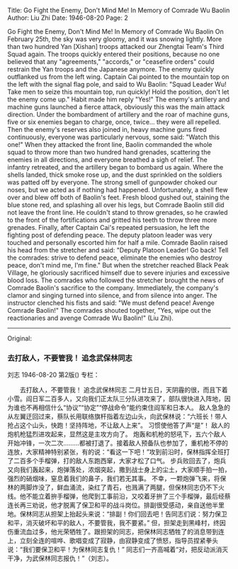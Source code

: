 Title: Go Fight the Enemy, Don't Mind Me! In Memory of Comrade Wu Baolin
Author: Liu Zhi
Date: 1946-08-20
Page: 2

Go Fight the Enemy, Don't Mind Me!
    In Memory of Comrade Wu Baolin
    On February 25th, the sky was very gloomy, and it was snowing lightly. More than two hundred Yan [Xishan] troops attacked our Zhengtai Team's Third Squad again. The troops quickly entered their positions, because no one believed that any "agreements," "accords," or "ceasefire orders" could restrain the Yan troops and the Japanese anymore.
    The enemy quickly outflanked us from the left wing. Captain Cai pointed to the mountain top on the left with the signal flag pole, and said to Wu Baolin: "Squad Leader Wu! Take men to seize this mountain top, run quickly! Hold the position, don't let the enemy come up."
    Habit made him reply "Yes!"
    The enemy's artillery and machine guns launched a fierce attack, obviously this was the main attack direction.
    Under the bombardment of artillery and the roar of machine guns, five or six enemies began to charge, once, twice... they were all repelled. Then the enemy's reserves also joined in, heavy machine guns fired continuously, everyone was particularly nervous, some said: "Watch this one!" When they attacked the front line, Baolin commanded the whole squad to throw more than two hundred hand grenades, scattering the enemies in all directions, and everyone breathed a sigh of relief.
    The infantry retreated, and the artillery began to bombard us again. Where the shells landed, thick smoke rose up, and the dust sprinkled on the soldiers was patted off by everyone. The strong smell of gunpowder choked our noses, but we acted as if nothing had happened.
    Unfortunately, a shell flew over and blew off both of Baolin's feet. Fresh blood gushed out, staining the blue stone red, and splashing all over his legs, but Comrade Baolin still did not leave the front line. He couldn't stand to throw grenades, so he crawled to the front of the fortifications and gritted his teeth to throw three more grenades. Finally, after Captain Cai's repeated persuasion, he left the fighting post of defending peace. The deputy platoon leader was very touched and personally escorted him for half a mile. Comrade Baolin raised his head from the stretcher and said: "Deputy Platoon Leader! Go back! Tell the comrades: strive to defend peace, eliminate the enemies who destroy peace, don't mind me, I'm fine."
    But when the stretcher reached Black Peak Village, he gloriously sacrificed himself due to severe injuries and excessive blood loss. The comrades who followed the stretcher brought the news of Comrade Baolin's sacrifice to the company. Immediately, the company's clamor and singing turned into silence, and from silence into anger. The instructor clenched his fists and said: "We must defend peace! Avenge Comrade Baolin!"
    The comrades shouted together, "Yes, wipe out the reactionaries and avenge Comrade Wu Baolin!" (Liu Zhi).



<hr /> 

Original: 


### 去打敌人，不要管我！  追念武保林同志
刘志
1946-08-20
第2版()
专栏：

　　去打敌人，不要管我！
    追念武保林同志
    二月廿五日，天阴霾的很，而且下着小雪。阎日军二百多人，又向我们正太队三分队进攻来了，部队很快进入阵地，因为谁也不再相信什么“协议”“协定”“停战命令”能约束住阎军和日本人。
    敌人急急的从左翼迂回过来，蔡队长用联络旗杆指着左边山头，向武保林说：“六班长！带人抢占这个山头，快跑！坚持阵地，不让敌人上来”。
    习惯使他答了声“是”！
    敌人的炮机枪猛烈进攻起来，显然这是主攻方向了。
    炮轰和机枪的怒吼下，五六个敌人开始冲锋，一次二次………都被打退了。接着敌人预备队也参加了，重机枪不停的连放，大家精神特别紧张，有的说：“看这一下吧！”攻到前沿时，保林指挥全班打了二百多个手榴弹，打的敌人东跑西窜，大家才松了口气。
    步兵败回去了，炮兵又向我们轰起来，炮弹落处，浓烟突起，撒到战士身上的尘土，大家顺手拍一拍，强烈的硝烟味，窒息着我们的鼻子，我们若无其事。
    不幸，一颗炮弹飞来，将保林的两脚炸没了，鲜血涌流，染红了青石，也溅满了两腿，但保林同志仍不下火线。他不能立着拚手榴弹，他爬到工事前沿，又咬着牙拚了三个手榴弹，最后经蔡连长再三劝说，他才脱离了保卫和平的战斗岗位。排副很受感动，亲自送他半里地。保林同志从担架上抬起头来说：“排副！你们回去吧！告同志们说：努力保卫和平，消灭破坏和平的敌人，不要管我，我不要紧。”
    但，担架走到黑峰村，终因伤重流血过多，他光荣牺牲了。跟担架的同志，把保林同志牺牲了的消息带到连上，立刻全连的喧哗、歌唱变成了寂静，由寂静变成了愤怒，指导员捏紧拳头说：“我们要保卫和平！为保林同志复仇！”
    同志们一齐高喊着“对，把反动派消灭干净，为武保林同志报仇！”（刘志）。
